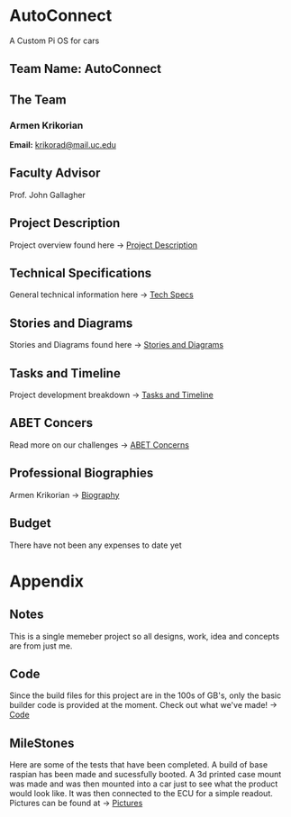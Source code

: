 # AutoConnect
A Custom Pi OS for cars

## Team Name: AutoConnect

## The Team
### Armen Krikorian
**Email:** krikorad@mail.uc.edu

## Faculty Advisor
Prof. John Gallagher

## Project Description
Project overview found here -> [Project Description](https://github.com/teddybear2733/AutoConnect/wiki)

## Technical Specifications
General technical information here -> [Tech Specs](https://github.com/teddybear2733/AutoConnect/blob/main/Project%20Overview/Technical%20Specifications.md)

## Stories and Diagrams
Stories and Diagrams found here -> [Stories and Diagrams](https://github.com/teddybear2733/AutoConnect/tree/main/Weekly%20Assignments/Stories%20and%20Digrams)

## Tasks and Timeline
Project development breakdown -> [Tasks and Timeline](https://github.com/teddybear2733/AutoConnect/tree/main/Weekly%20Assignments/Tasks%20and%20Timeline)

## ABET Concers
Read more on our challenges -> [ABET Concerns](https://github.com/teddybear2733/AutoConnect/tree/main/Weekly%20Assignments/ABET)

## Professional Biographies

Armen Krikorian -> [Biography](https://github.com/teddybear2733/AutoConnect/blob/main/Weekly%20Assignments/Biographies/ArmenKrikorian.md)

## Budget

There have not been any expenses to date yet

# Appendix 

## Notes

This is a single memeber project so all designs, work, idea and concepts are from just me.

## Code

Since the build files for this project are in the 100s of GB's, only the basic builder code is provided at the moment.
Check out what we've made! -> [Code](https://github.com/teddybear2733/AutoConnect/tree/main/Code)

## MileStones

Here are some of the tests that have been completed. A build of base raspian has been made and sucessfully booted. 
A 3d printed case mount was made and was then mounted into a car just to see what the product would look like. It was then connected to the ECU
for a simple readout. Pictures can be found at -> [Pictures](https://github.com/teddybear2733/AutoConnect/tree/main/Artifacts)


